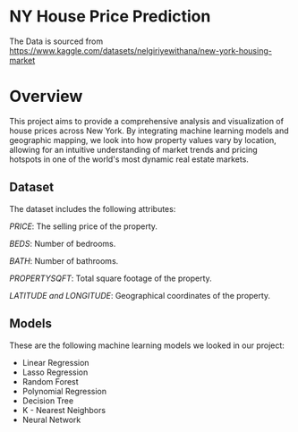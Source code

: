# NY House Price Prediction


The Data is sourced from https://www.kaggle.com/datasets/nelgiriyewithana/new-york-housing-market

# Overview
This project aims to provide a comprehensive analysis and visualization of house prices across New York. By integrating machine learning models and geographic mapping, we look into how property values vary by location, allowing for an intuitive understanding of market trends and pricing hotspots in one of the world's most dynamic real estate markets.


## Dataset
The dataset includes the following attributes:

*PRICE*: The selling price of the property.

*BEDS*: Number of bedrooms.

*BATH*: Number of bathrooms.

*PROPERTYSQFT*: Total square footage of the property.

*LATITUDE and LONGITUDE*: Geographical coordinates of the property.


## Models 
These are the following machine learning models we looked in our project:

* Linear Regression
* Lasso Regression
* Random Forest
* Polynomial Regression
* Decision Tree
* K - Nearest Neighbors
* Neural Network

